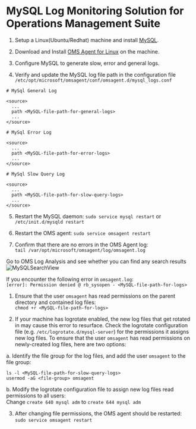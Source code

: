 # MySQL Log Monitoring Solution for Operations Management Suite

1. Setup a Linux(Ubuntu/Redhat) machine and install [MySQL](http://dev.mysql.com/doc/refman/5.7/en/installing.html).

2. Download and Install [OMS Agent for Linux](https://github.com/Microsoft/OMS-Agent-for-Linux) on the machine. 

3. Configure MySQL to generate slow, error and general logs.

4. Verify and update the MySQL log file path in the configuration file ```/etc/opt/microsoft/omsagent/conf/omsagent.d/mysql_logs.conf```

  ```config
  # MySql General Log
  
  <source>
    ...
    path <MySQL-file-path-for-general-logs>
    ...
  </source>
  
  # MySql Error Log
  
  <source>
    ...
    path <MySQL-file-path-for-error-logs>
    ...
  </source>
  
  # MySql Slow Query Log
  
  <source>
    ...
    path <MySQL-file-path-for-slow-query-logs>
    ...
  </source>
  ```

5. Restart the MySQL daemon:
```sudo service mysql restart``` or ```/etc/init.d/mysqld restart```

6. Restart the OMS agent:
```sudo service omsagent restart```


7. Confirm that there are no errors in the OMS Agent log:  
```tail /var/opt/microsoft/omsagent/log/omsagent.log```

Go to OMS Log Analysis and see whether you can find any search results
![MySQLSearchView](pictures/MySQLSearchView.PNG?raw=true)




If you encounter the following error in ```omsagent.log```:  
```[error]: Permission denied @ rb_sysopen - <MySQL-file-path-for-logs>```

1. Ensure that the user ```omsagent``` has read permissions on the parent directory and contained log files:  
```chmod +r <MySQL-file-path-for-logs>```
  
2. If your machine has logrotate enabled, the new log files that get rotated in may cause this error to resurface. Check the logrotate configuration file (e.g. ```/etc/logrotate.d/mysql-server```) for the permissions it assigns new log files. To ensure that the user ```omsagent``` has read permissions on newly-created log files, here are two options:

 a. Identify the file group for the log files, and add the user ```omsagent``` to the file group:
  ```commands
  ls -l <MySQL-file-path-for-slow-query-logs>
  usermod -aG <file-group> omsagent
  ```  
 
 b. Modify the logrotate configuration file to assign new log files read permissions to all users:  
Change ```create 640 mysql adm``` to ```create 644 mysql adm```

3. After changing file permissions, the OMS agent should be restarted:  
```sudo service omsagent restart```
